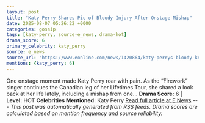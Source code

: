 ```yaml
---
layout: post
title: "Katy Perry Shares Pic of Bloody Injury After Onstage Mishap"
date: 2025-08-07 05:26:22 +0000
categories: gossip
tags: [katy-perry, source-e_news, drama-hot]
drama_score: 6
primary_celebrity: katy_perry
source: e_news
source_url: "https://www.eonline.com/news/1420864/katy-perrys-bloody-knee-injury-photo?cmpid=rss-syndicate-genericrss-us-top_stories"
mentions: {katy_perry: 6}
---
```


One onstage moment made Katy Perry roar with pain. As the “Firework” singer continues the Canadian leg of her Lifetimes Tour, she shared a look back at her life lately, including a mishap from one... **Drama Score:** 6 | **Level:** HOT **Celebrities Mentioned:** Katy Perry [Read full article at E News](https://www.eonline.com/news/1420864/katy-perrys-bloody-knee-injury-photo?cmpid=rss-syndicate-genericrss-us-top_stories) --- *This post was automatically generated from RSS feeds. Drama scores are calculated based on mention frequency and source reliability.*